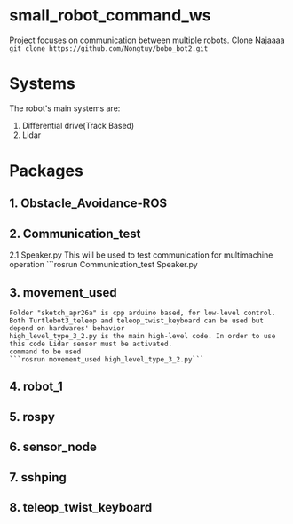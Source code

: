 # small_robot_command_ws
Project focuses on communication between multiple robots.
Clone Najaaaa
```git clone https://github.com/Nongtuy/bobo_bot2.git```
# Systems
The robot's main systems are:
1. Differential drive(Track Based)
2. Lidar
# Packages
## 1. Obstacle_Avoidance-ROS
## 2. Communication_test
 2.1 Speaker.py This will be used to test communication for multimachine operation
    ```rosrun Communication_test Speaker.py
## 3. movement_used
    Folder "sketch_apr26a" is cpp arduino based, for low-level control.
    Both Turtlebot3_teleop and teleop_twist_keyboard can be used but   depend on hardwares' behavior
    high_level_type_3_2.py is the main high-level code. In order to use this code Lidar sensor must be activated.
    command to be used
    ```rosrun movement_used high_level_type_3_2.py``` 
## 4. robot_1
## 5. rospy
## 6. sensor_node
## 7. sshping
## 8. teleop_twist_keyboard
